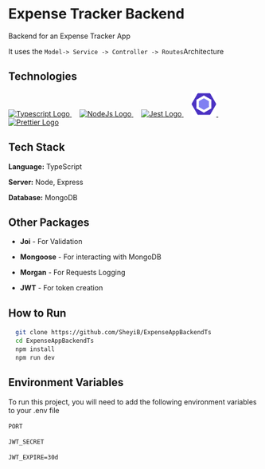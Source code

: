 
# Expense Tracker Backend

Backend for an Expense Tracker App

It uses the ` Model-> Service -> Controller -> Routes `Architecture 

## Technologies


<a href="https://www.typescriptlang.org">
  <img width="50" title="Typescript" alt="Typescript Logo" src="https://raw.githubusercontent.com/maurodesouza/maurodesouza/master/assets/typescript-logo.svg">
</a> &#xa0; &#xa0;

<a href="https://nodejs.org/en/">
  <img width="50" title="NodeJs" alt="NodeJs Logo" src="https://nodejs.org/static/images/logo.svg">
</a> &#xa0; &#xa0;

<a href="https://jestjs.io">
  <img width="50" title="Jest" alt="Jest Logo" src="https://raw.githubusercontent.com/maurodesouza/maurodesouza/master/assets/jest-logo.svg">
</a> &#xa0; &#xa0;



<a href="https://eslint.org">
  <img  width="50" title="Eslint" alt="Eslint Logo" src="https://raw.githubusercontent.com/github/explore/80688e429a7d4ef2fca1e82350fe8e3517d3494d/topics/eslint/eslint.png">
</a> &#xa0; &#xa0;


<a href="https://prettier.io">
  <img width="50" title="Prettier" alt="Prettier Logo" src="https://prettier.io/icon.png">
</a>


## Tech Stack


**Language:** TypeScript

**Server:** Node, Express

**Database:** MongoDB






## Other Packages

- **Joi** - For Validation

- **Mongoose** - For interacting with MongoDB

- **Morgan** - For Requests Logging

- **JWT** - For token creation


## How to Run


```bash
  git clone https://github.com/SheyiB/ExpenseAppBackendTs
  cd ExpenseAppBackendTs
  npm install 
  npm run dev
```
   
## Environment Variables

To run this project, you will need to add the following environment variables to your .env file

`PORT`

`JWT_SECRET`

`JWT_EXPIRE=30d`